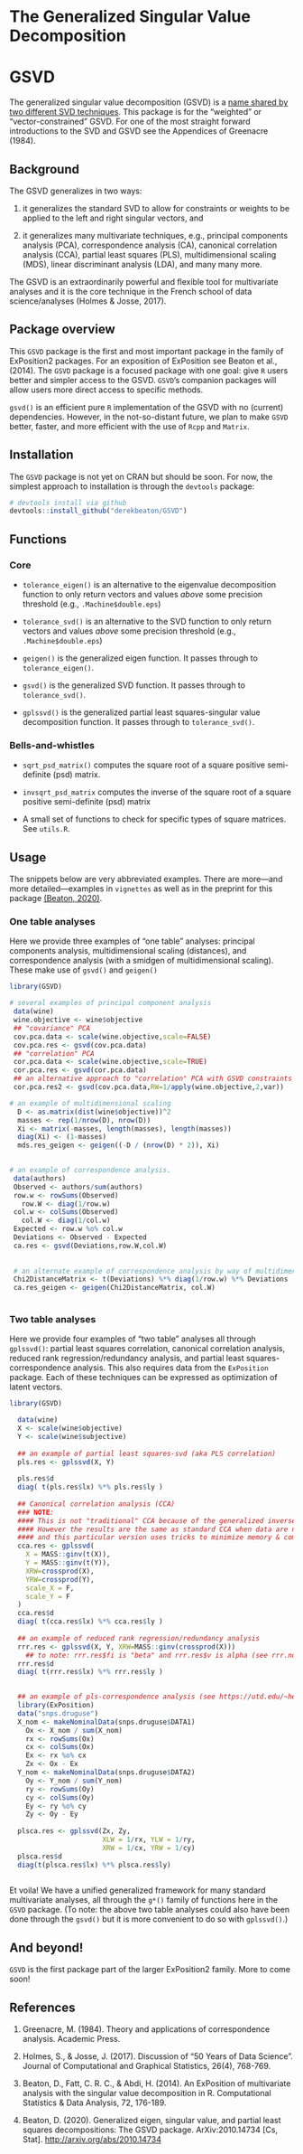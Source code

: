 The Generalized Singular Value Decomposition
================

# GSVD

The generalized singular value decomposition (GSVD) is a [name shared by
two different SVD
techniques](https://en.wikipedia.org/wiki/Generalized_singular_value_decomposition).
This package is for the “weighted” or “vector-constrained” GSVD. For one
of the most straight forward introductions to the SVD and GSVD see the
Appendices of Greenacre (1984).

## Background

The GSVD generalizes in two ways:

1.  it generalizes the standard SVD to allow for constraints or weights
    to be applied to the left and right singular vectors, and

2.  it generalizes many multivariate techniques, e.g., principal
    components analysis (PCA), correspondence analysis (CA), canonical
    correlation analysis (CCA), partial least squares (PLS),
    multidimensional scaling (MDS), linear discriminant analysis (LDA),
    and many many more.

The GSVD is an extraordinarily powerful and flexible tool for
multivariate analyses and it is the core technique in the French school
of data science/analyses (Holmes & Josse, 2017).

## Package overview

This `GSVD` package is the first and most important package in the
family of ExPosition2 packages. For an exposition of ExPosition see
Beaton et al., (2014). The `GSVD` package is a focused package with one
goal: give `R` users better and simpler access to the GSVD. `GSVD`’s
companion packages will allow users more direct access to specific
methods.

`gsvd()` is an efficient pure `R` implementation of the GSVD with no
(current) dependencies. However, in the not-so-distant future, we plan
to make `GSVD` better, faster, and more efficient with the use of `Rcpp`
and `Matrix`.

## Installation

The `GSVD` package is not yet on CRAN but should be soon. For now, the
simplest approach to installation is through the `devtools` package:

``` r
# devtools install via github
devtools::install_github("derekbeaton/GSVD")
```

## Functions

### Core

  - `tolerance_eigen()` is an alternative to the eigenvalue
    decomposition function to only return vectors and values *above*
    some precision threshold (e.g., `.Machine$double.eps`)

  - `tolerance_svd()` is an alternative to the SVD function to only
    return vectors and values *above* some precision threshold (e.g.,
    `.Machine$double.eps`)

  - `geigen()` is the generalized eigen function. It passes through to
    `tolerance_eigen()`.

  - `gsvd()` is the generalized SVD function. It passes through to
    `tolerance_svd()`.

  - `gplssvd()` is the generalized partial least squares-singular value
    decomposition function. It passes through to `tolerance_svd()`.

### Bells-and-whistles

  - `sqrt_psd_matrix()` computes the square root of a square positive
    semi-definite (psd) matrix.

  - `invsqrt_psd_matrix` computes the inverse of the square root of a
    square positive semi-definite (psd) matrix

  - A small set of functions to check for specific types of square
    matrices. See `utils.R`.

## Usage

The snippets below are very abbreviated examples. There are more—and
more detailed—examples in `vignettes` as well as in the preprint for
this package [(Beaton, 2020)](http://arxiv.org/abs/2010.14734).

### One table analyses

Here we provide three examples of “one table” analyses: principal
components analysis, multidimensional scaling (distances), and
correspondence analysis (with a smidgen of multidimensional scaling).
These make use of `gsvd()` and `geigen()`

``` r
library(GSVD)

# several examples of principal component analysis
 data(wine)
 wine.objective <- wine$objective
 ## "covariance" PCA
 cov.pca.data <- scale(wine.objective,scale=FALSE)
 cov.pca.res <- gsvd(cov.pca.data)
 ## "correlation" PCA
 cor.pca.data <- scale(wine.objective,scale=TRUE)
 cor.pca.res <- gsvd(cor.pca.data)
 ## an alternative approach to "correlation" PCA with GSVD constraints
 cor.pca.res2 <- gsvd(cov.pca.data,RW=1/apply(wine.objective,2,var))

# an example of multidimensional scaling
  D <- as.matrix(dist(wine$objective))^2
  masses <- rep(1/nrow(D), nrow(D))
  Xi <- matrix(-masses, length(masses), length(masses))
  diag(Xi) <- (1-masses)
  mds.res_geigen <- geigen((-D / (nrow(D) * 2)), Xi)

 
# an example of correspondence analysis.
 data(authors)
 Observed <- authors/sum(authors)
 row.w <- rowSums(Observed)
   row.W <- diag(1/row.w)
 col.w <- colSums(Observed)
   col.W <- diag(1/col.w)
 Expected <- row.w %o% col.w
 Deviations <- Observed - Expected
 ca.res <- gsvd(Deviations,row.W,col.W)
 
 
 # an alternate example of correspondence analysis by way of multidimensional scaling of Chi-squared distances
 Chi2DistanceMatrix <- t(Deviations) %*% diag(1/row.w) %*% Deviations
 ca.res_geigen <- geigen(Chi2DistanceMatrix, col.W)
 
```

### Two table analyses

Here we provide four examples of “two table” analyses all through
`gplssvd()`: partial least squares correlation, canonical correlation
analysis, reduced rank regression/redundancy analysis, and partial least
squares-correspondence analysis. This also requires data from the
`ExPosition` package. Each of these techniques can be expressed as
optimization of latent vectors.

``` r
library(GSVD)

  data(wine)
  X <- scale(wine$objective)
  Y <- scale(wine$subjective)
  
  ## an example of partial least squares-svd (aka PLS correlation)
  pls.res <- gplssvd(X, Y)
  
  pls.res$d
  diag( t(pls.res$lx) %*% pls.res$ly )
  
  ## Canonical correlation analysis (CCA)
  ### NOTE:
  #### This is not "traditional" CCA because of the generalized inverse.
  #### However the results are the same as standard CCA when data are not rank deficient.
  #### and this particular version uses tricks to minimize memory & computation
  cca.res <- gplssvd(
    X = MASS::ginv(t(X)),
    Y = MASS::ginv(t(Y)),
    XRW=crossprod(X),
    YRW=crossprod(Y),
    scale_X = F,
    scale_Y = F
  )
  cca.res$d
  diag( t(cca.res$lx) %*% cca.res$ly )  
  
  ## an example of reduced rank regression/redundancy analysis
  rrr.res <- gplssvd(X, Y, XRW=MASS::ginv(crossprod(X)))
    ## to note: rrr.res$fi is "beta" and rrr.res$v is alpha (see rrr.nonmiss: http://ftp.uni-bayreuth.de/math/statlib/S/rrr.s)
  rrr.res$d
  diag( t(rrr.res$lx) %*% rrr.res$ly )

  
  ## an example of pls-correspondence analysis (see https://utd.edu/~herve/abdi-bdAa2015_PLSCA.pdf)
  library(ExPosition)
  data("snps.druguse")
  X_nom <- makeNominalData(snps.druguse$DATA1)
    Ox <- X_nom / sum(X_nom)
    rx <- rowSums(Ox)
    cx <- colSums(Ox)
    Ex <- rx %o% cx
    Zx <- Ox - Ex
  Y_nom <- makeNominalData(snps.druguse$DATA2)
    Oy <- Y_nom / sum(Y_nom)
    ry <- rowSums(Oy)
    cy <- colSums(Oy)
    Ey <- ry %o% cy
    Zy <- Oy - Ey
  
  plsca.res <- gplssvd(Zx, Zy, 
                       XLW = 1/rx, YLW = 1/ry,
                       XRW = 1/cx, YRW = 1/cy)
  plsca.res$d
  diag(t(plsca.res$lx) %*% plsca.res$ly)
 
```

Et voila\! We have a unified generalized framework for many standard
multivariate analyses, all through the `g*()` family of functions here
in the `GSVD` package. (To note: the above two table analyses could also
have been done through the `gsvd()` but it is more convenient to do so
with `gplssvd()`.)

## And beyond\!

`GSVD` is the first package part of the larger ExPosition2 family. More
to come soon\!

## References

1.  Greenacre, M. (1984). Theory and applications of correspondence
    analysis. Academic Press.

2.  Holmes, S., & Josse, J. (2017). Discussion of “50 Years of Data
    Science”. Journal of Computational and Graphical Statistics, 26(4),
    768-769.

3.  Beaton, D., Fatt, C. R. C., & Abdi, H. (2014). An ExPosition of
    multivariate analysis with the singular value decomposition in R.
    Computational Statistics & Data Analysis, 72, 176-189.

4.  Beaton, D. (2020). Generalized eigen, singular value, and partial
    least squares decompositions: The GSVD package. ArXiv:2010.14734
    \[Cs, Stat\]. <http://arxiv.org/abs/2010.14734>

